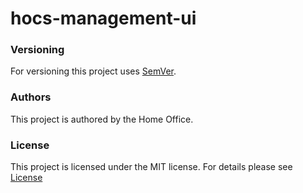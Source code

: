 # hocs-management-ui

### Versioning

For versioning this project uses [SemVer](https://semver.org/).

### Authors

This project is authored by the Home Office.

### License

This project is licensed under the MIT license. For details please see [License](LICENSE) 

